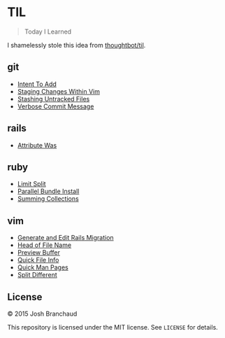 # TIL

> Today I Learned

I shamelessly stole this idea from
[thoughtbot/til](https://github.com/thoughtbot/til).

## git

- [Intent To Add](git/intent-to-add.md)
- [Staging Changes Within Vim](git/staging-changes-within-vim.md) 
- [Stashing Untracked Files](git/stashing-untracked-files.md)
- [Verbose Commit Message](git/verbose-commit-message.md)

## rails

- [Attribute Was](rails/attribute-was.md)

## ruby

- [Limit Split](ruby/limit-split.md)
- [Parallel Bundle Install](ruby/parallel-bundle-install.md)
- [Summing Collections](ruby/summing-collections.md)

## vim

- [Generate and Edit Rails Migration](vim/generate-and-edit-rails-migration.md)
- [Head of File Name](vim/head-of-file-name.md)
- [Preview Buffer](vim/previous-buffer.md)
- [Quick File Info](vim/quick-file-info.md)
- [Quick Man Pages](vim/quick-man-pages.md)
- [Split Different](vim/split-different.md)

## License

&copy; 2015 Josh Branchaud

This repository is licensed under the MIT license. See `LICENSE` for
details.
